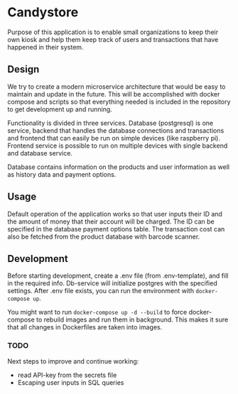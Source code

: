 # Candystore

Purpose of this application is to enable small organizations to keep
their own kiosk and help them keep track of users and transactions that
have happened in their system.

## Design

We try to create a modern microservice architecture that would be easy
to maintain and update in the future. This will be accomplished with 
docker compose and scripts so that everything needed is included in the
repository to get development up and running. 

Functionality is divided in three services. Database (postgresql) is one
service, backend that handles the database connections and transactions and
frontend that can easily be run on simple devices (like raspberry pi).
Frontend service is possible to run on multiple devices with single backend
and database service.

Database contains information on the products and user information as well as
history data and payment options.

## Usage 

Default operation of the application works so that user inputs their ID and
the amount of money that their account will be charged. The ID can be specified
in the database payment options table. The transaction cost can also be fetched
from the product database with barcode scanner.

## Development

Before starting development, create a .env file (from .env-template), and fill 
in the required info. Db-service will initialize postgres with the specified 
settings. After .env file exists, you can run the environment with `docker-compose up`.

You might want to run `docker-compose up -d --build` to force docker-compose to
rebuild images and run them in background. This makes it sure that all changes in
Dockerfiles are taken into images.

### TODO

Next steps to improve and continue working:
- read API-key from the secrets file
- Escaping user inputs in SQL queries
